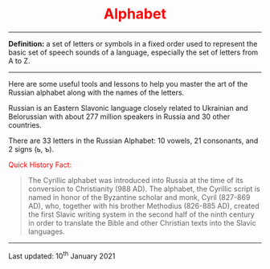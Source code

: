 <div class="container">
<h1 style="text-align:center; color:red;">Alphabet</h1>
<hr>
 <p><b>Definition:</b> a set of letters or symbols in a fixed order used to represent the basic set of speech sounds of a language, especially the set of letters from A to Z.</p>
 <hr>
<p>Here are some useful tools and lessons to help you master the art of the Russian alphabet along with the names of the letters.</p>

<p>Russian is an Eastern Slavonic language closely related to Ukrainian and Belorussian with about 277 million speakers in Russia and 30 other countries.</p>

<p>There are 33 letters in the Russian Alphabet: 10 vowels, 21 consonants, and 2 signs (ь, ъ).</p>

<p style="color:red;">Quick History Fact:</p>
<blockquote cite="http://www.worldwildlife.org/who/index.html">

<p>The Cyrillic alphabet was introduced into Russia at the time of its conversion to Christianity (988 AD). The alphabet, the Cyrillic script is named in honor of the Byzantine scholar and monk, Cyril (827-869 AD), who, together with his brother Methodius (826-885 AD), created the first Slavic writing system in the second half of the ninth century in order to translate the Bible and other Christian texts into the Slavic languages.</p>
</blockquote>
</div>
 <hr>  
  <p> Last updated: 10<sup>th</sup> January 2021 </p>
